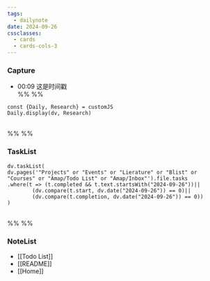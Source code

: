 ```yaml
---
tags:
  - dailynote
date: 2024-09-26
cssclasses:
  - cards
  - cards-cols-3
---
```

### Capture    

- 00:09 这是时间戳
<br>%% %%
```dataviewjs
const {Daily, Research} = customJS
Daily.display(dv, Research)
```
<br>%% %%
### TaskList 
```dataviewjs
dv.taskList(
dv.pages('"Projects" or "Events" or "Lierature" or "Blist" or "Courses" or "Amap/Todo List" or "Amap/Inbox"').file.tasks
.where(t => (t.completed && t.text.startsWith("2024-09-26"))||
		(dv.compare(t.start, dv.date("2024-09-26")) == 0)||
		(dv.compare(t.completion, dv.date("2024-09-26")) == 0))
)
```
<br>%% %%
### NoteList
- [[Todo List]]
- [[README]]
- [[Home]]

